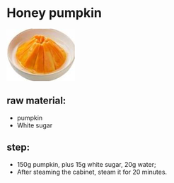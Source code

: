 # Honey pumpkin

![蜜汁南瓜](/images/蜜汁南瓜.jpg)

## raw material:

- pumpkin
- White sugar

## step:

- 150g pumpkin, plus 15g white sugar, 20g water;
- After steaming the cabinet, steam it for 20 minutes.
